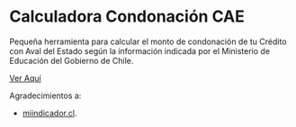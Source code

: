 # Calculadora Condonación CAE

Pequeña herramienta para calcular el monto de condonación de tu Crédito con Aval del Estado según
la información indicada por el Ministerio de Educación del Gobierno de Chile.

[Ver Aquí](https://fixmycode.github.io/cae_calc)

Agradecimientos a:
- [miindicador.cl](https://mindicador.cl/).